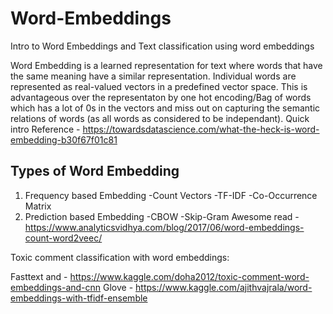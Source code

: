 # Word-Embeddings
Intro to Word Embeddings and Text classification using word embeddings

Word Embedding is a learned representation for text where words that have the same meaning have a similar representation. Individual words are represented as real-valued vectors in a predefined vector space. This is advantageous over the representaton by one hot encoding/Bag of words which has a lot of 0s in the vectors and miss out on capturing the semantic relations of words (as all words as considered to be independant).
Quick intro Reference - https://towardsdatascience.com/what-the-heck-is-word-embedding-b30f67f01c81

## Types of Word Embedding
1. Frequency based Embedding
    -Count Vectors
    -TF-IDF
    -Co-Occurrence Matrix
2. Prediction based Embedding
    -CBOW
    -Skip-Gram
Awesome read - https://www.analyticsvidhya.com/blog/2017/06/word-embeddings-count-word2veec/

Toxic comment classification with word embeddings:

Fasttext and - https://www.kaggle.com/doha2012/toxic-comment-word-embeddings-and-cnn
Glove - https://www.kaggle.com/ajithvajrala/word-embeddings-with-tfidf-ensemble
